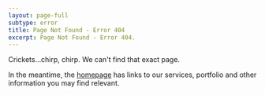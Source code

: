 ```yaml
---
layout: page-full
subtype: error
title: Page Not Found - Error 404
excerpt: Page Not Found - Error 404.
---
```


Crickets...chirp, chirp. We can't find that exact page.

In the meantime, the [homepage](/) has links to our services, portfolio and other information you may find relevant.
